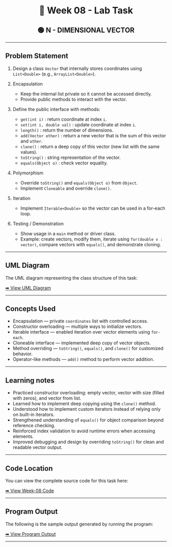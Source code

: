 <h1 align="center">📄 Week 08 - Lab Task</h1>

<h2 align="center">🟢 N - DIMENSIONAL VECTOR</h2>

---

## Problem Statement

1. Design a class `Vector` that internally stores coordinates using `List<Double>` (e.g., `ArrayList<Double>`).

2. Encapsulation
   - Keep the internal list private so it cannot be accessed directly.
   - Provide public methods to interact with the vector.
   
3. Define the public interface with methods:
   - `get(int i)` : return coordinate at index `i`.
   - `set(int i, double val)` : update coordinate at index `i`.
   - `length()` : return the number of dimensions.
   - `add(Vector other)` : return a new vector that is the sum of this vector and `other`.
   - `clone()` : return a deep copy of this vector (new list with the same values).
   - `toString()` : string representation of the vector.
   - `equals(Object o)` : check vector equality.
   
4. Polymorphism
    - Override `toString()` and `equals(Object o)` from `Object`.
    - Implement `Cloneable` and override `clone()`.

5. Iteration
   - Implement `Iterable<Double>` so the vector can be used in a for-each loop.

6. Testing / Demonstration
    - Show usage in a `main` method or driver class.
    - Example: create vectors, modify them, iterate using `for(double v : vector)`, compare vectors with `equals()`, and demonstrate cloning.

--- 

## UML Diagram

The UML diagram representing the class structure of this task:

[➡ View UML Diagram](./uml.png)

---

## Concepts Used

- Encapsulation — private `coordinates` list with controlled access.
- Constructor overloading — multiple ways to initialize vectors.
- Iterable interface — enabled iteration over vector elements using `for-each`.
- Cloneable interface — implemented deep copy of vector objects.
- Method overriding — `toString()`, `equals()`, and `clone()` for customized behavior.
- Operator-like methods — `add()` method to perform vector addition.

---

## Learning notes

- Practiced constructor overloading: empty vector, vector with size (filled with zeros), and vector from list.
- Learned how to implement deep copying using the `clone()` method.
- Understood how to implement custom iterators instead of relying only on built-in iterators.
- Strengthened understanding of `equals()` for object comparison beyond reference checking.
- Reinforced index validation to avoid runtime errors when accessing elements.
- Improved debugging and design by overriding `toString()` for clean and readable vector output.

---

## Code Location

You can view the complete source code for this task here:

[➡ View Week-08 Code](./code)

---

## Program Output

The following is the sample output generated by running the program:

[➡ View Program Output](./output.png)

---
